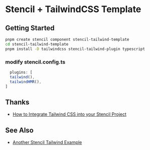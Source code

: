 
# Stencil + TailwindCSS Template

## Getting Started
```bash
pnpm create stencil component stencil-tailwind-template
cd stencil-tailwind-template
pnpm install -D tailwindcss stencil-tailwind-plugin typescript

```

### modify stencil.config.ts
```ts
  plugins: [
  tailwind(),
  tailwindHMR(),
]
```

## Thanks
- [How to Integrate Tailwind CSS into your Stencil Project](https://ionic.io/blog/how-to-integrate-tailwind-css-into-your-stencil-project)

## See Also
- [Another Stencil Tailwind Example](https://github.com/qiuzhanghua/stencil-tailwind)